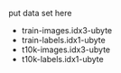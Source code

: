 put data set here

- train-images.idx3-ubyte
- train-labels.idx1-ubyte
- t10k-images.idx3-ubyte
- t10k-labels.idx1-ubyte
